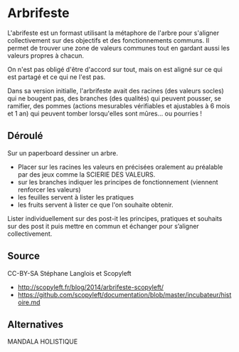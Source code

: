 <!--

---
title: Arbrifeste 
description: L'abrifeste est un format utilisant la métaphore de l'arbre pour s'aligner collectivement sur des objectifs et des fonctionnements communs. Il permet de trouver une zone de valeurs communes tout en gardant aussi les valeurs propres à chacun.
image_url: 
licence: CC-BY-SA
---

-->

# Arbrifeste

L'abrifeste est un formast utilisant la métaphore de l'arbre pour s'aligner collectivement sur des objectifs et des fonctionnements communs. Il permet de trouver une zone de valeurs communes tout en gardant aussi les valeurs propres à chacun.

On n'est pas obligé d'être d'accord sur tout, mais on est aligné sur ce qui est partagé et ce qui ne l'est pas.

Dans sa version initialle, l'arbrifeste avait des racines (des valeurs socles) qui ne bougent pas, des branches (des qualités) qui peuvent pousser, se ramifier, des pommes (actions mesurables vérifiables et ajustables à 6 mois et 1 an) qui peuvent tomber lorsqu'elles sont mûres… ou pourries !

## Déroulé

Sur un paperboard dessiner un arbre. 

- Placer sur les racines les valeurs en précisées oralement au préalable par des jeux comme la SCIERIE DES VALEURS.
- sur les branches indiquer les principes de fonctionnement (viennent renforcer les valeurs)
- les feuilles servent à lister les pratiques 
- les fruits servent à lister ce que l'on souhaite obtenir.



Lister individuellement sur des post-it les principes, pratiques et souhaits sur des post it puis mettre en commun et échanger pour s’aligner collectivement.

## Source

CC-BY-SA Stéphane Langlois et Scopyleft
- http://scopyleft.fr/blog/2014/arbrifeste-scopyleft/
- https://github.com/scopyleft/documentation/blob/master/incubateur/histoire.md

## Alternatives

MANDALA HOLISTIQUE

